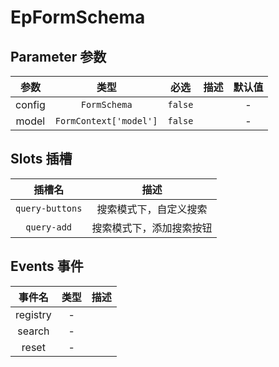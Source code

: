 # EpFormSchema
## Parameter 参数
| 参数 | 类型 | 必选 | 描述 | 默认值 |
| :-------: | :-------: | :-------: | :-------: | :-------: |
| config | `FormSchema` | `false` |  | -|
| model | `FormContext['model']` | `false` |  | -|
## Slots 插槽
|    插槽名    |  描述   |
|:---------:|:-----:|
| `query-buttons` | 搜索模式下，自定义搜索 |
| `query-add` | 搜索模式下，添加搜索按钮 |
## Events 事件
|   事件名   |   类型     |  描述      |
| :-------: | :-------: | :-------: |
| registry | - |  |
| search | - |  |
| reset | - |  |
